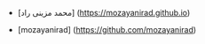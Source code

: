 + [محمد مزینی راد] (https://mozayanirad.github.io)
- [mozayanirad] (https://github.com/mozayanirad)

